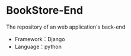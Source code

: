 # BookStore-End
The repository of an web application's back-end
- Framework：Django
- Language：python
